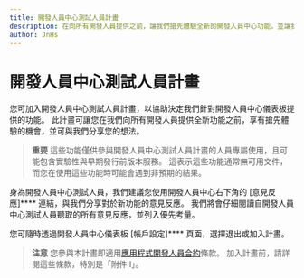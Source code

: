```yaml
---
title: 開發人員中心測試人員計畫
description: 在向所有開發人員提供之前，讓我們搶先體驗全新的開發人員中心功能，並讓我們了解您的想法。
author: JnHs
---
```


# 開發人員中心測試人員計畫

您可加入開發人員中心測試人員計畫，以協助決定我們針對開發人員中心儀表板提供的功能。 此計畫可讓您在我們向所有開發人員提供全新功能之前，享有搶先體驗的機會，並可與我們分享您的想法。

> **重要** 這些功能僅供參與開發人員中心測試人員計畫的人員專屬使用，且可能包含實驗性與早期發行前版本服務。 這表示這些功能通常無可用文件，而您在使用這些功能時可能會遇到非預期的結果。 

身為開發人員中心測試人員，我們建議您使用開發人員中心右下角的 [意見反應]**** 連結，與我們分享對於新功能的意見反應。 我們將會仔細閱讀自開發人員中心測試人員聽取的所有意見反應，並列入優先考量。

您可隨時透過開發人員中心儀表板 [帳戶設定]**** 頁面，選擇退出或加入計畫。 

> **注意** 您參與本計畫即適用[應用程式開發人員合約](https://msdn.microsoft.com/windows/apps/hh694058.aspx)條款。 加入計畫前，請詳閱這些條款，特別是「附件 I」。


<!--HONumber=May16_HO2-->


